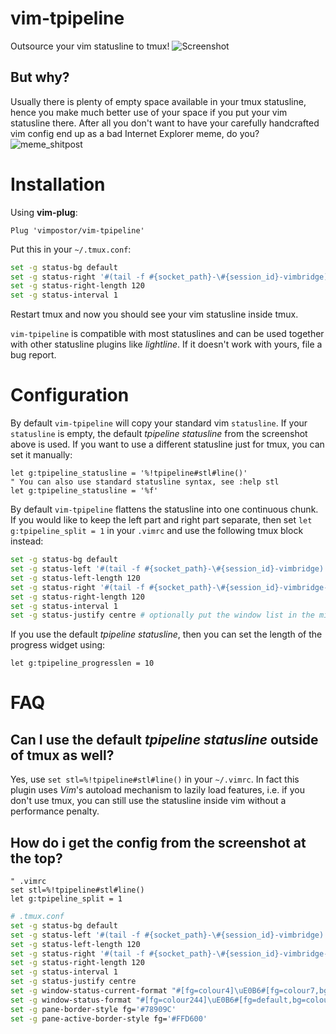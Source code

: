 # vim-tpipeline

Outsource your vim statusline to tmux!
![Screenshot](https://user-images.githubusercontent.com/21310755/105995814-cffaed00-60a9-11eb-9206-93d454831aae.png)
## But why?
Usually there is plenty of empty space available in your tmux statusline, hence you make much better use of your space if you put your vim statusline there.
After all you don't want to have your carefully handcrafted vim config end up as a bad Internet Explorer meme, do you?
![meme_shitpost](https://user-images.githubusercontent.com/21310755/106005356-70eea580-60b4-11eb-8aa3-105e213e472c.png)

# Installation

Using **vim-plug**:

```vim
Plug 'vimpostor/vim-tpipeline'
```

Put this in your `~/.tmux.conf`:

```bash
set -g status-bg default
set -g status-right '#(tail -f #{socket_path}-\#{session_id}-vimbridge)'
set -g status-right-length 120
set -g status-interval 1
```

Restart tmux and now you should see your vim statusline inside tmux.

`vim-tpipeline` is compatible with most statuslines and can be used together with other statusline plugins like *lightline*. If it doesn't work with yours, file a bug report.

# Configuration

By default `vim-tpipeline` will copy your standard vim `statusline`. If your `statusline` is empty, the default *tpipeline statusline* from the screenshot above is used.
If you want to use a different statusline just for tmux, you can set it manually:

```vim
let g:tpipeline_statusline = '%!tpipeline#stl#line()'
" You can also use standard statusline syntax, see :help stl
let g:tpipeline_statusline = '%f'
```

By default `vim-tpipeline` flattens the statusline into one continuous chunk. If you would like to keep the left part and right part separate, then set `let g:tpipeline_split = 1` in your `.vimrc` and use the following tmux block instead:

```bash
set -g status-bg default
set -g status-left '#(tail -f #{socket_path}-\#{session_id}-vimbridge)'
set -g status-left-length 120
set -g status-right '#(tail -f #{socket_path}-\#{session_id}-vimbridge-R)'
set -g status-right-length 120
set -g status-interval 1
set -g status-justify centre # optionally put the window list in the middle
```

If you use the default *tpipeline statusline*, then you can set the length of the progress widget using:

```vim
let g:tpipeline_progresslen = 10
```

# FAQ

## Can I use the default *tpipeline statusline* outside of tmux as well?

Yes, use `set stl=%!tpipeline#stl#line()` in your `~/.vimrc`. In fact this plugin uses *Vim*'s autoload mechanism to lazily load features, i.e. if you don't use tmux, you can still use the statusline inside vim without a performance penalty.

## How do i get the config from the screenshot at the top?

```vim
" .vimrc
set stl=%!tpipeline#stl#line()
let g:tpipeline_split = 1
```

```bash
# .tmux.conf
set -g status-bg default
set -g status-left '#(tail -f #{socket_path}-\#{session_id}-vimbridge)'
set -g status-left-length 120
set -g status-right '#(tail -f #{socket_path}-\#{session_id}-vimbridge-R)'
set -g status-right-length 120
set -g status-interval 1
set -g status-justify centre
set -g window-status-current-format "#[fg=colour4]\uE0B6#[fg=colour7,bg=colour4]#{?window_zoomed_flag,#[fg=yellow]🔍,}#W#[fg=colour4,bg=default]\uE0B4"
set -g window-status-format "#[fg=colour244]\uE0B6#[fg=default,bg=colour244]#W#[fg=colour244,bg=default]\uE0B4"
set -g pane-border-style fg='#78909C'
set -g pane-active-border-style fg='#FFD600'
```
